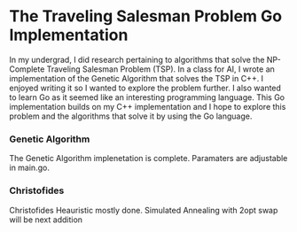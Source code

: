 # The Traveling Salesman Problem Go Implementation

In my undergrad, I did research pertaining to algorithms that solve the NP-Complete Traveling Salesman Problem (TSP). In a class for AI, I wrote an implementation of the Genetic Algorithm that solves the TSP in C++.
I enjoyed writing it so I wanted to explore the problem further. I also wanted to learn Go as it seemed like an interesting programming language.
This Go implementation builds on my C++ implementation and I hope to explore this problem and the algorithms that solve it by using the Go language.

### Genetic Algorithm
The Genetic Algorithm implenetation is complete. Paramaters are adjustable in main.go.
### Christofides
Christofides Heauristic mostly done.
Simulated Annealing with 2opt swap will be next addition

